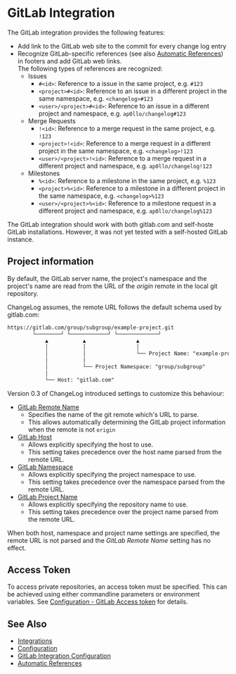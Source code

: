 # GitLab Integration

The GitLab integration provides the following features:

- Add link to the GitLab web site to the commit for every change log entry
- Recognize GitLab-specific references (see also [Automatic References](../auto-references.md)) in footers and add GitLab web links.<br>
  The following types of references are recognized:
  - Issues
    - `#<id>`: Reference to a issue in the same project, e.g. `#123`
    - `<project>#<id>`: Reference to an issue in a different project in the same namespace, e.g. `<changelog>#123`
    - `<user>/<project>#<id>`: Reference to an issue in a different project and namespace, e.g. `ap0llo/changelog#123`
  - Merge Requests
    - `!<id>`: Reference to a merge request in the same project, e.g. `!123`
    - `<project>!<id>`: Reference to a merge request in a different project in the same namespace, e.g. `<changelog>!123`
    - `<user>/<project>!<id>`: Reference to a merge request in a different project and namespace, e.g. `ap0llo/changelog!123`
  - Milestones
    - `%<id>`: Reference to a milestone in the same project, e.g. `%123`
    - `<project>%<id>`: Reference to a milestone in a different project in the same namespace, e.g. `<changelog>%123`
    - `<user>/<project>%<id>`: Reference to a milestone request in a different project and namespace, e.g. `ap0llo/changelog%123`

The GitLab integration should work with both gitlab.com and self-hoste GitLab installations.
However, it was not yet tested with a self-hosted GitLab instance.

## Project information

By default, the GitLab server name, the project's namespace and the project's name are read from the URL of the *origin* remote in the local git repository.

ChangeLog assumes, the remote URL follows the default schema used by gitlab.com:

```txt
https://gitlab.com/group/subgroup/example-project.git
        └────────┘ └────────────┘ └─────────────┘
            ▲           ▲                ▲
            │           │                │
            │           │                └── Project Name: "example-project"
            │           │
            │           └── Project Namespace: "group/subgroup"
            │
            └── Host: "gitlab.com"
```

Version 0.3 of ChangeLog introduced settings to customize this behaviour:

- [GitLab Remote Name](../configuration/settings/gitlab-integration.md#gitlab-remote-name)
  - Specifies the name of the git remote which's URL to parse.
  - This allows automatically determining the GitLab project information when the remote is not `origin`
- [GitLab Host](../configuration/settings/gitlab-integration.md#gitlab-host)
  - Allows explicitly specifying the host to use.
  - This setting takes precedence over the host name parsed from the remote URL.
- [GitLab Namespace](../configuration/settings/gitlab-integration.md#gitlab-namespace)
  - Allows explicitly specifying the project namespace to use.
  - This setting takes precedence over the namespace parsed from the remote URL.
- [GitLab Project Name](../configuration/settings/gitlab-integration.md#gitlab-project-name)
  - Allows explicitly specifying the repository name to use.
  - This setting takes precedence over the project name parsed from the remote URL.

When both host, namespace and project name settings are specified, the remote URL is not parsed and the *GitLab Remote Name* setting has no effect.

## Access Token

To access private repositories, an access token must be specified.
This can be achieved using either commandline parameters or environment variables. See [Configuration - GitLab Access token](../configuration/settings/gitlab-integration.md#gitlab-access-token) for details.

## See Also

- [Integrations](../integrations.md)
- [Configuration](../configuration.md)
- [GitLab Integration Configuration](../configuration/settings/gitlab-integration.md)
- [Automatic References](../auto-references.md)
